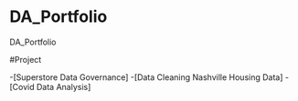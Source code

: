 # DA_Portfolio
DA_Portfolio

#Project

-[Superstore Data Governance]
-[Data Cleaning Nashville Housing Data]
-[Covid Data Analysis]
